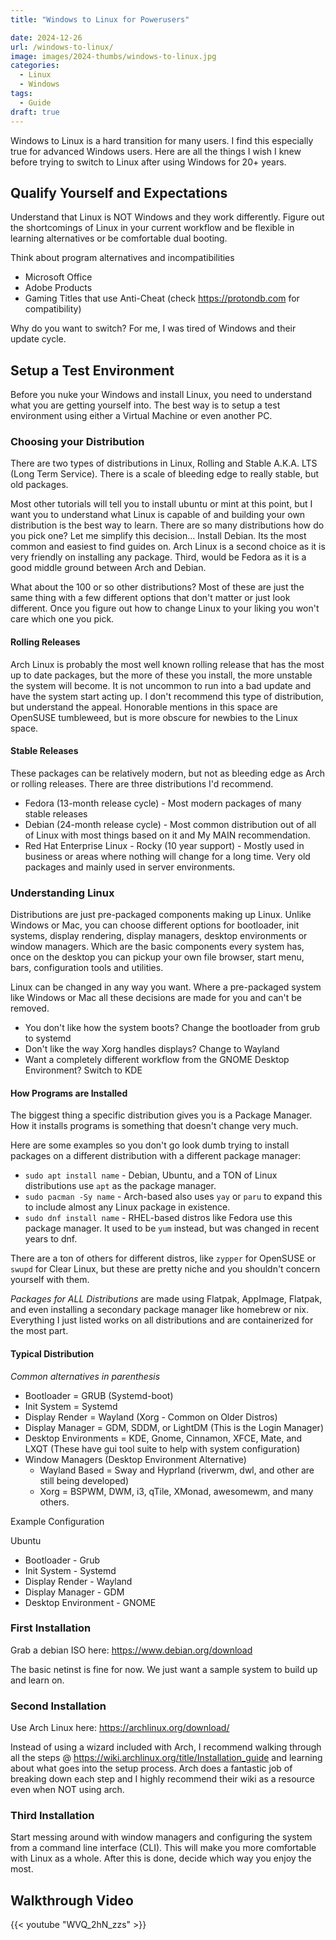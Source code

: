 ```yaml
---
title: "Windows to Linux for Powerusers"

date: 2024-12-26
url: /windows-to-linux/
image: images/2024-thumbs/windows-to-linux.jpg
categories:
  - Linux
  - Windows
tags:
  - Guide
draft: true
---
```

Windows to Linux is a hard transition for many users. I find this especially true for advanced Windows users. Here are all the things I wish I knew before trying to switch to Linux after using Windows for 20+ years.
<!--more-->

## Qualify Yourself and Expectations

Understand that Linux is NOT Windows and they work differently. Figure out the shortcomings of Linux in your current workflow and be flexible in learning alternatives or be comfortable dual booting.

Think about program alternatives and incompatibilities
- Microsoft Office
- Adobe Products
- Gaming Titles that use Anti-Cheat (check <https://protondb.com> for compatibility)

Why do you want to switch? For me, I was tired of Windows and their update cycle. 

## Setup a Test Environment

Before you nuke your Windows and install Linux, you need to understand what you are getting yourself into. The best way is to setup a test environment using either a Virtual Machine or even another PC.

### Choosing your Distribution

There are two types of distributions in Linux, Rolling and Stable A.K.A. LTS (Long Term Service). There is a scale of bleeding edge to really stable, but old packages.

Most other tutorials will tell you to install ubuntu or mint at this point, but I want you to understand what Linux is capable of and building your own distribution is the best way to learn. There are so many distributions how do you pick one? Let me simplify this decision... Install Debian. Its the most common and easiest to find guides on. Arch Linux is a second choice as it is very friendly on installing any package. Third, would be Fedora as it is a good middle ground between Arch and Debian.

What about the 100 or so other distributions? Most of these are just the same thing with a few different options that don't matter or just look different. Once you figure out how to change Linux to your liking you won't care which one you pick.

#### Rolling Releases

Arch Linux is probably the most well known rolling release that has the most up to date packages, but the more of these you install, the more unstable the system will become. It is not uncommon to run into a bad update and have the system start acting up. I don't recommend this type of distribution, but understand the appeal. Honorable mentions in this space are OpenSUSE tumbleweed, but is more obscure for newbies to the Linux space.

#### Stable Releases

These packages can be relatively modern, but not as bleeding edge as Arch or rolling releases. There are three distributions I'd recommend. 

- Fedora (13-month release cycle) - Most modern packages of many stable releases
- Debian (24-month release cycle) - Most common distribution out of all of Linux with most things based on it and My MAIN recommendation.
- Red Hat Enterprise Linux - Rocky (10 year support) - Mostly used in business or areas where nothing will change for a long time. Very old packages and mainly used in server environments.

### Understanding Linux

Distributions are just pre-packaged components making up Linux. Unlike Windows or Mac, you can choose different options for bootloader, init systems, display rendering, display managers, desktop environments or window managers. Which are the basic components every system has, once on the desktop you can pickup your own file browser, start menu, bars, configuration tools and utilities. 

Linux can be changed in any way you want. Where a pre-packaged system like Windows or Mac all these decisions are made for you and can't be removed. 

- You don't like how the system boots? Change the bootloader from grub to systemd
- Don't like the way Xorg handles displays? Change to Wayland
- Want a completely different workflow from the GNOME Desktop Environment? Switch to KDE

#### How Programs are Installed

The biggest thing a specific distribution gives you is a Package Manager. How it installs programs is something that doesn't change very much. 

Here are some examples so you don't go look dumb trying to install packages on a different distribution with a different package manager:

- `sudo apt install name` - Debian, Ubuntu, and a TON of Linux distributions use `apt` as the package manager.
- `sudo pacman -Sy name` - Arch-based also uses `yay` or `paru` to expand this to include almost any Linux package in existence. 
- `sudo dnf install name` - RHEL-based distros like Fedora use this package manager. It used to be `yum` instead, but was changed in recent years to dnf.

There are a ton of others for different distros, like `zypper` for OpenSUSE or `swupd` for Clear Linux, but these are pretty niche and you shouldn't concern yourself with them. 

*Packages for ALL Distributions* are made using Flatpak, AppImage, Flatpak, and even installing a secondary package manager like homebrew or nix. Everything I just listed works on all distributions and are containerized for the most part.

#### Typical Distribution

_Common alternatives in parenthesis_

- Bootloader = GRUB (Systemd-boot)
- Init System = Systemd
- Display Render = Wayland (Xorg - Common on Older Distros)
- Display Manager = GDM, SDDM, or LightDM (This is the Login Manager)
- Desktop Environments = KDE, Gnome, Cinnamon, XFCE, Mate, and LXQT (These have gui tool suite to help with system configuration)
- Window Managers (Desktop Environment Alternative)
  - Wayland Based = Sway and Hyprland (riverwm, dwl, and other are still being developed)
  - Xorg = BSPWM, DWM, i3, qTile, XMonad, awesomewm, and many others.

Example Configuration

Ubuntu 
- Bootloader - Grub
- Init System - Systemd
- Display Render - Wayland
- Display Manager - GDM
- Desktop Environment - GNOME

### First Installation

Grab a debian ISO here: <https://www.debian.org/download>

The basic netinst is fine for now. We just want a sample system to build up and learn on.

### Second Installation

Use Arch Linux here: <https://archlinux.org/download/>

Instead of using a wizard included with Arch, I recommend walking through all the steps @ <https://wiki.archlinux.org/title/Installation_guide> and learning about what goes into the setup process. Arch does a fantastic job of breaking down each step and I highly recommend their wiki as a resource even when NOT using arch. 

### Third Installation

Start messing around with window managers and configuring the system from a command line interface (CLI). This will make you more comfortable with Linux as a whole. After this is done, decide which way you enjoy the most.

## Walkthrough Video

{{< youtube "WVQ_2hN_zzs" >}}

